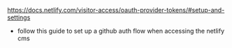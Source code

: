 https://docs.netlify.com/visitor-access/oauth-provider-tokens/#setup-and-settings

-   follow this guide to set up a github auth flow when accessing the netlify cms

